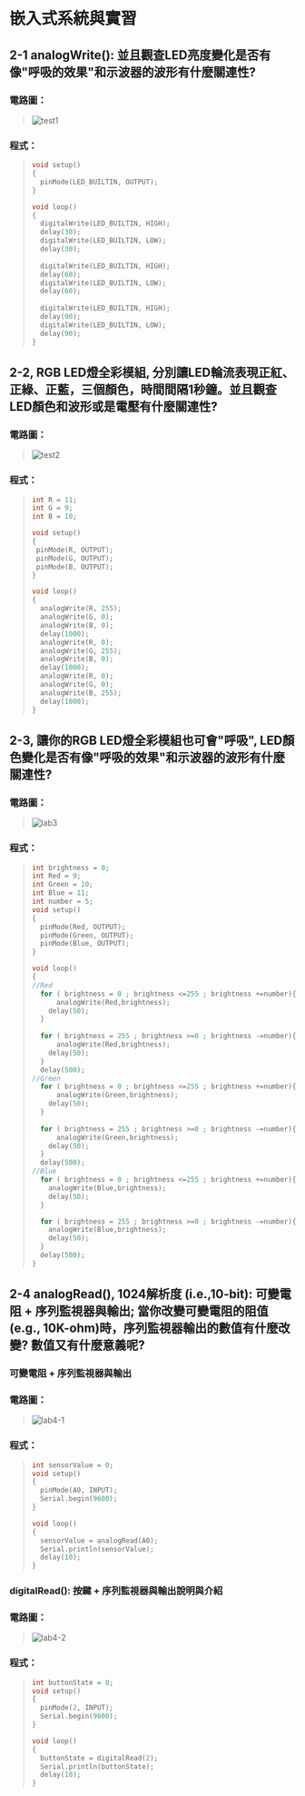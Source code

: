 # 嵌入式系統與實習

## 2-1 analogWrite(): 並且觀查LED亮度變化是否有像"呼吸的效果"和示波器的波形有什麼關連性?

### 電路圖：
> ![test1](https://user-images.githubusercontent.com/31268069/132115079-7816d953-140b-4f84-aa95-9427b47de9dd.gif)

### 程式：
> ```c++
> void setup()
> {
>   pinMode(LED_BUILTIN, OUTPUT);
> }
> 
> void loop()
> {
>   digitalWrite(LED_BUILTIN, HIGH);
>   delay(30); 
>   digitalWrite(LED_BUILTIN, LOW);
>   delay(30); 
>   
>   digitalWrite(LED_BUILTIN, HIGH);
>   delay(60); 
>   digitalWrite(LED_BUILTIN, LOW);
>   delay(60);
>   
>   digitalWrite(LED_BUILTIN, HIGH);
>   delay(90);
>   digitalWrite(LED_BUILTIN, LOW);
>   delay(90); 
> }
> ```



## 2-2, RGB LED燈全彩模組, 分別讓LED輪流表現正紅、正綠、正藍，三個顏色，時間間隔1秒鐘。並且觀查LED顏色和波形或是電壓有什麼關連性?

### 電路圖：
> ![test2](https://user-images.githubusercontent.com/31268069/132115082-819007ea-5e67-49a0-a76f-4ff99fec2c43.gif)

### 程式：
> ```c++
>int R = 11;
>int G = 9;
>int B = 10;
>
>void setup()
>{
>  pinMode(R, OUTPUT);
>  pinMode(G, OUTPUT);
>  pinMode(B, OUTPUT);  
>}
>
>void loop()
>{
>	analogWrite(R, 255);
>	analogWrite(G, 0);
>	analogWrite(B, 0);
>  	delay(1000);
>	analogWrite(R, 0);
>	analogWrite(G, 255);
>	analogWrite(B, 0);
>  	delay(1000);
>	analogWrite(R, 0);
>	analogWrite(G, 0);
>	analogWrite(B, 255);
>  	delay(1000);  
>}
> ```

## 2-3, 讓你的RGB LED燈全彩模組也可會"呼吸", LED顏色變化是否有像"呼吸的效果"和示波器的波形有什麼關連性?

### 電路圖：
> ![lab3](https://user-images.githubusercontent.com/31268069/132971088-573ba7b4-7c84-4bae-988c-de328ad67ae3.gif)

### 程式：
> ```c++
> int brightness = 0;
> int Red = 9;
> int Green = 10;
> int Blue = 11;
> int number = 5;
> void setup()
> {
>   pinMode(Red, OUTPUT);
>   pinMode(Green, OUTPUT);
>   pinMode(Blue, OUTPUT);
> }
> 
> void loop()
> {
> //Red
>   for ( brightness = 0 ; brightness <=255 ; brightness +=number){
>   	analogWrite(Red,brightness);
>     delay(50);
>   }
>   
>   for ( brightness = 255 ; brightness >=0 ; brightness -=number){
>   	analogWrite(Red,brightness);
>     delay(50);
>   }
>   delay(500);
> //Green
>   for ( brightness = 0 ; brightness <=255 ; brightness +=number){
>   	analogWrite(Green,brightness);
>     delay(50);
>   }
>   
>   for ( brightness = 255 ; brightness >=0 ; brightness -=number){
>   	analogWrite(Green,brightness);
>     delay(50);
>   }
>   delay(500);
> //Blue
>   for ( brightness = 0 ; brightness <=255 ; brightness +=number){
>     analogWrite(Blue,brightness);
>     delay(50);
>   }
> 
>   for ( brightness = 255 ; brightness >=0 ; brightness -=number){
>     analogWrite(Blue,brightness);
>     delay(50);
>   }
>   delay(500);
> }
> ```

## 2-4 analogRead(), 1024解析度 (i.e.,10-bit): 可變電阻 + 序列監視器與輸出; 當你改變可變電阻的阻值(e.g., 10K-ohm)時，序列監視器輸出的數值有什麼改變? 數值又有什麼意義呢?
### 可變電阻 + 序列監視器與輸出
### 電路圖：
> ![lab4-1](https://user-images.githubusercontent.com/31268069/132971779-d25805dd-067d-479b-882f-0676104a13b4.gif)

### 程式：
> ```c++
> int sensorValue = 0;
> void setup()
> {
>   pinMode(A0, INPUT);
>   Serial.begin(9600);
> }
> 
> void loop()
> {
>   sensorValue = analogRead(A0);
>   Serial.println(sensorValue);
>   delay(10);
> }
> ```

### digitalRead(): 按鍵 + 序列監視器與輸出說明與介紹
### 電路圖：
> ![lab4-2](https://user-images.githubusercontent.com/31268069/132972056-1d13659a-cd7e-41ce-95e6-337aed459f55.gif)

### 程式：
> ```c++
> int buttonState = 0;
> void setup()
> {
>   pinMode(2, INPUT);
>   Serial.begin(9600);
> }
> 
> void loop()
> {
>   buttonState = digitalRead(2);
>   Serial.println(buttonState);
>   delay(10); 
> }
> ```
